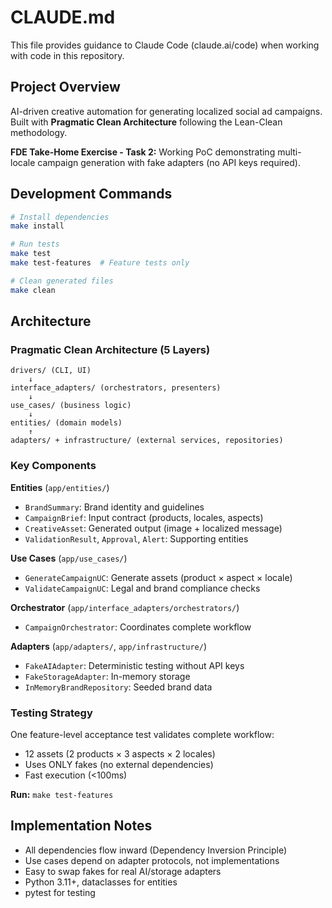 # CLAUDE.md

This file provides guidance to Claude Code (claude.ai/code) when working with code in this repository.

## Project Overview

AI-driven creative automation for generating localized social ad campaigns. Built with **Pragmatic Clean Architecture** following the Lean-Clean methodology.

**FDE Take-Home Exercise - Task 2:** Working PoC demonstrating multi-locale campaign generation with fake adapters (no API keys required).

## Development Commands

```bash
# Install dependencies
make install

# Run tests
make test
make test-features  # Feature tests only

# Clean generated files
make clean
```

## Architecture

### Pragmatic Clean Architecture (5 Layers)

```
drivers/ (CLI, UI)
    ↓
interface_adapters/ (orchestrators, presenters)
    ↓
use_cases/ (business logic)
    ↓
entities/ (domain models)
    ↑
adapters/ + infrastructure/ (external services, repositories)
```

### Key Components

**Entities** (`app/entities/`)
- `BrandSummary`: Brand identity and guidelines
- `CampaignBrief`: Input contract (products, locales, aspects)
- `CreativeAsset`: Generated output (image + localized message)
- `ValidationResult`, `Approval`, `Alert`: Supporting entities

**Use Cases** (`app/use_cases/`)
- `GenerateCampaignUC`: Generate assets (product × aspect × locale)
- `ValidateCampaignUC`: Legal and brand compliance checks

**Orchestrator** (`app/interface_adapters/orchestrators/`)
- `CampaignOrchestrator`: Coordinates complete workflow

**Adapters** (`app/adapters/`, `app/infrastructure/`)
- `FakeAIAdapter`: Deterministic testing without API keys
- `FakeStorageAdapter`: In-memory storage
- `InMemoryBrandRepository`: Seeded brand data

### Testing Strategy

One feature-level acceptance test validates complete workflow:
- 12 assets (2 products × 3 aspects × 2 locales)
- Uses ONLY fakes (no external dependencies)
- Fast execution (<100ms)

**Run:** `make test-features`

## Implementation Notes

- All dependencies flow inward (Dependency Inversion Principle)
- Use cases depend on adapter protocols, not implementations
- Easy to swap fakes for real AI/storage adapters
- Python 3.11+, dataclasses for entities
- pytest for testing
